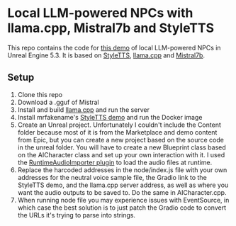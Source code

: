 # Local LLM-powered NPCs with llama.cpp, Mistral7b and StyleTTS

This repo contains the code for [this demo](https://jgibbs.dev/blogs/local-llm-npcs-in-unreal-engine.html) of local LLM-powered NPCs in Unreal Engine 5.3. 
It is based on [StyleTTS](https://github.com/yl4579/StyleTTS), [llama.cpp](https://github.com/ggerganov/llama.cpp) and [Mistral7b](https://huggingface.co/mistralai/Mistral-7B-v0.1).

## Setup

1. Clone this repo
2. Download a .gguf of Mistral
3. Install and build [llama.cpp](https://github.com/ggerganov/llama.cpp) and run the server
4. Install mrfakename's [StyleTTS demo](https://huggingface.co/spaces/styletts2/styletts2%3E) and run the Docker image
5. Create an Unreal project. Unfortunately I couldn't include the Content folder because most of it is from the Marketplace and demo content from Epic, but you can create a new project based on the source code in the unreal folder. You will have to create a new Blueprint class based on the AICharacter class and set up your own interaction with it. I used the [RuntimeAudioImporter plugin](https://github.com/gtreshchev/RuntimeAudioImporter) to load the audio files at runtime.
6. Replace the harcoded addresses in the node/index.js file with your own addresses for the neutral voice sample file, the Gradio link to the StyleTTS demo, and the llama.cpp server address, as well as where you want the audio outputs to be saved to. Do the same in AICharacter.cpp.
7. When running node file you may experience issues with EventSource, in which case the best solution is to just patch the Gradio code to convert the URLs it's trying to parse into strings.